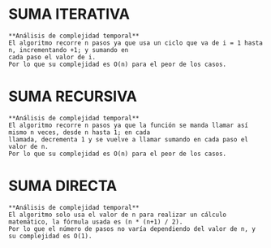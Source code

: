 # SUMA ITERATIVA
	**Análisis de complejidad temporal**
	El algoritmo recorre n pasos ya que usa un ciclo que va de i = 1 hasta n, incrementando +1; y sumando en 
	cada paso el valor de i. 
	Por lo que su complejidad es O(n) para el peor de los casos.

# SUMA RECURSIVA
	**Análisis de complejidad temporal**
	El algoritmo recorre n pasos ya que la función se manda llamar así mismo n veces, desde n hasta 1; en cada 
	llamada, decrementa 1 y se vuelve a llamar sumando en cada paso el valor de n. 
	Por lo que su complejidad es O(n) para el peor de los casos.

# SUMA DIRECTA
	**Análisis de complejidad temporal**
	El algoritmo solo usa el valor de n para realizar un cálculo matemático, la fórmula usada es (n * (n+1) / 2). 
	Por lo que el número de pasos no varía dependiendo del valor de n, y su complejidad es O(1).
	
